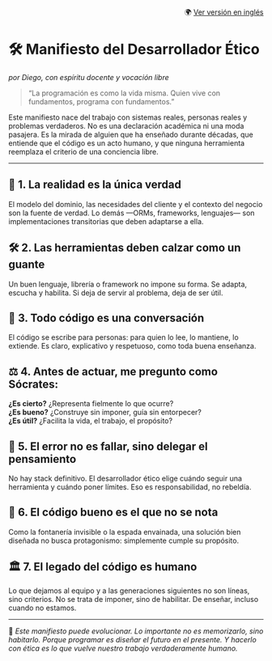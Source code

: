
<p style="text-align: right;">
  🌍 <a href="manifesto.english.html">Ver versión en inglés</a>
</p>

# 🛠️ Manifiesto del Desarrollador Ético  
_por Diego, con espíritu docente y vocación libre_

> “La programación es como la vida misma. Quien vive con fundamentos, programa con fundamentos.”

Este manifiesto nace del trabajo con sistemas reales, personas reales y problemas verdaderos. No es una declaración académica ni una moda pasajera. Es la mirada de alguien que ha enseñado durante décadas, que entiende que el código es un acto humano, y que ninguna herramienta reemplaza el criterio de una conciencia libre.

---

## 🌱 1. La realidad es la única verdad  
El modelo del dominio, las necesidades del cliente y el contexto del negocio son la fuente de verdad. Lo demás —ORMs, frameworks, lenguajes— son implementaciones transitorias que deben adaptarse a ella.

## 🛠 2. Las herramientas deben calzar como un guante  
Un buen lenguaje, librería o framework no impone su forma. Se adapta, escucha y habilita. Si deja de servir al problema, deja de ser útil.

## 💬 3. Todo código es una conversación  
El código se escribe para personas: para quien lo lee, lo mantiene, lo extiende. Es claro, explicativo y respetuoso, como toda buena enseñanza.

## ⚖️ 4. Antes de actuar, me pregunto como Sócrates:  
**¿Es cierto?** ¿Representa fielmente lo que ocurre?  
**¿Es bueno?** ¿Construye sin imponer, guía sin entorpecer?  
**¿Es útil?** ¿Facilita la vida, el trabajo, el propósito?

## 🧪 5. El error no es fallar, sino delegar el pensamiento  
No hay stack definitivo. El desarrollador ético elige cuándo seguir una herramienta y cuándo poner límites. Eso es responsabilidad, no rebeldía.

## 🧘 6. El código bueno es el que no se nota  
Como la fontanería invisible o la espada envainada, una solución bien diseñada no busca protagonismo: simplemente cumple su propósito.

## 🏛 7. El legado del código es humano  
Lo que dejamos al equipo y a las generaciones siguientes no son líneas, sino criterios. No se trata de imponer, sino de habilitar. De enseñar, incluso cuando no estamos.

---

📝 _Este manifiesto puede evolucionar. Lo importante no es memorizarlo, sino habitarlo. Porque programar es diseñar el futuro en el presente. Y hacerlo con ética es lo que vuelve nuestro trabajo verdaderamente humano._
